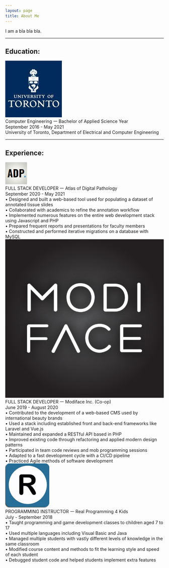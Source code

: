 ```yaml
---
layout: page
title: About Me
---
```


I am a bla bla bla.
<hr>

## Education:

<div class="work-container">
  <div class="work-title">
    <img class="work-icon" src="/../images/uoft.png">
    <div class="work-title-left"> Computer Engineering 𑁋 Bachelor of Applied Science Year</div>
    <div class="work-title-right">September 2016 - May 2021</div>
  </div>
  <div class="work-line">University of Toronto, Department of Electrical and Computer Engineering</div>
</div>
<hr>

## Experience:
<div class="work-container">
  <div class="work-title">
    <img class="work-icon" src="/../images/adp.png">
    <div class="work-title-left"> FULL STACK DEVELOPER 𑁋 Atlas of Digital Pathology</div>
    <div class="work-title-right">September 2020 - May 2021</div>
  </div>
  <div class="work-line">• Designed and built a web-based tool used for populating a dataset of annotated tissue slides</div>
  <div class="work-line">• Collaborated with academics to refine the annotation workflow</div>
  <div class="work-line">• Implemented numerous features on the entire web development stack using Javascript and PHP</div>
  <div class="work-line">• Prepared frequent reports and presentations for faculty members</div>
  <div class="work-line">• Constructed and performed iterative migrations on a database with MySQL</div>
</div>

<div class="work-container">
  <div class="work-title">
    <img class="work-icon" src="/../images/modiface.png">
    <div class="work-title-left"> FULL STACK DEVELOPER 𑁋 Modiface Inc. (Co-op)</div>
    <div class="work-title-right">June 2019 - August 2020</div>
  </div>
  <div class="work-line">• Contributed to the development of a web-based CMS used by international beauty brands</div>
  <div class="work-line">• Used a stack including established front and back-end frameworks like Laravel and Vue.js</div>
  <div class="work-line">• Maintained and expanded a RESTful API based in PHP</div>
  <div class="work-line">• Improved existing code through refactoring and applied modern design patterns</div>
  <div class="work-line">• Participated in team code reviews and mob programming sessions</div>
  <div class="work-line">• Adapted to a fast development cycle with a CI/CD pipeline</div>
  <div class="work-line">• Practiced Agile methods of software development</div>
</div>

<div class="work-container">
  <div class="work-title">
    <img class="work-icon" src="/../images/rp4k.jpg">
    <div class="work-title-left"> PROGRAMMING INSTRUCTOR 𑁋 Real Programming 4 Kids</div>
    <div class="work-title-right">July - September 2018</div>
  </div>
  <div class="work-line">• Taught programming and game development classes to children aged 7 to 17</div>
  <div class="work-line">• Used multiple languages including Visual Basic and Java</div>
  <div class="work-line">• Managed multiple students with vastly different levels of knowledge in the same classroom</div>
  <div class="work-line">• Modified course content and methods to fit the learning style and speed of each student</div>
  <div class="work-line">• Debugged student code and helped students implement extra features</div>
</div>

<!-- <p class="message">
  Hey there! This page is included as an example. Feel free to customize it for your own use upon downloading. Carry on!
</p>

In the novel, *The Strange Case of Dr. Jeykll and Mr. Hyde*, Mr. Poole is Dr. Jekyll's virtuous and loyal butler. Similarly, Poole is an upstanding and effective butler that helps you build Jekyll themes. It's made by [@mdo](https://twitter.com/mdo).

There are currently two themes built on Poole:

* [Hyde](http://hyde.getpoole.com)
* [Lanyon](http://lanyon.getpoole.com)

Learn more and contribute on [GitHub](https://github.com/poole).

## Setup

Some fun facts about the setup of this project include:

* Built for [Jekyll](http://jekyllrb.com)
* Developed on GitHub and hosted for free on [GitHub Pages](https://pages.github.com)
* Coded with [Sublime Text 2](http://sublimetext.com), an amazing code editor
* Designed and developed while listening to music like [Blood Bros Trilogy](https://soundcloud.com/maddecent/sets/blood-bros-series)

Have questions or suggestions? Feel free to [open an issue on GitHub](https://github.com/poole/issues/new) or [ask me on Twitter](https://twitter.com/mdo).

Thanks for reading! -->
